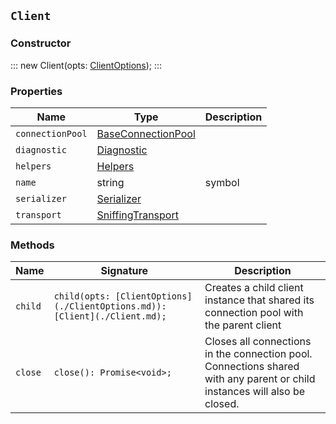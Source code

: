 ## `Client`

### Constructor

:::
new Client(opts: [ClientOptions](./ClientOptions.md));
:::

### Properties

| Name | Type | Description |
| - | - | - |
| `connectionPool` | [BaseConnectionPool](./BaseConnectionPool.md) | &nbsp; |
| `diagnostic` | [Diagnostic](./Diagnostic.md) | &nbsp; |
| `helpers` | [Helpers](./Helpers.md) | &nbsp; |
| `name` | string | symbol | &nbsp; |
| `serializer` | [Serializer](./Serializer.md) | &nbsp; |
| `transport` | [SniffingTransport](./SniffingTransport.md) | &nbsp; |

### Methods

| Name | Signature | Description |
| - | - | - |
| `child` | `child(opts: [ClientOptions](./ClientOptions.md)): [Client](./Client.md);` | Creates a child client instance that shared its connection pool with the parent client |
| `close` | `close(): Promise<void>;` | Closes all connections in the connection pool. Connections shared with any parent or child instances will also be closed. |
